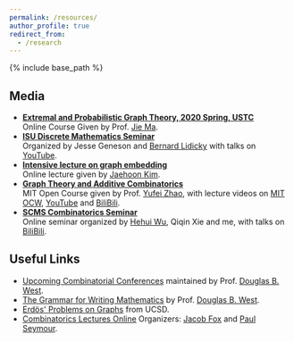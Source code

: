 ```yaml
---
permalink: /resources/
author_profile: true
redirect_from:
  - /research
---
```


{% include base_path %}

## Media

- [**Extremal and Probabilistic Graph Theory, 2020 Spring, USTC**](http://staff.ustc.edu.cn/~jiema/ExtrGT2020/)  
Online Course Given by Prof. [Jie Ma](http://staff.ustc.edu.cn/~jiema/).
- [**ISU Discrete Mathematics Seminar**](http://lidicky.name/dmseminar/index.html)  
  Organized by Jesse Geneson and [Bernard Lidicky](http://lidicky.name/) with talks on [YouTube](https://www.youtube.com/channel/UCo-5ZSYnV7U3gHO2X9omCdg).
- [**Intensive lecture on graph embedding**](https://www.youtube.com/watch?v=t3vUwAOhsZ4&list=PLu06QHBZ8gatmrDKVm8g4piPRQyW8QDUZ)  
  Online lecture given by [Jaehoon Kim](https://sites.google.com/view/jaehoon-kim/home).
- [**Graph Theory and Additive Combinatorics**](https://ocw.mit.edu/courses/mathematics/18-217-graph-theory-and-additive-combinatorics-fall-2019/)  
  MIT Open Course given by Prof. [Yufei Zhao](http://yufeizhao.com/), with lecture videos on [MIT OCW](https://ocw.mit.edu/courses/mathematics/18-217-graph-theory-and-additive-combinatorics-fall-2019/video-lectures/), [YouTube](https://www.youtube.com/playlist?list=PLUl4u3cNGP62qauV_CpT1zKaGG_Vj5igX) and [BiliBili](https://space.bilibili.com/556006423/channel/detail?cid=127140).
- [**SCMS Combinatorics Seminar**](https://scmscomb.github.io/)   
  Online seminar organized by [Hehui Wu](http://www.scms.fudan.edu.cn/Data/View/432.html), Qiqin Xie and me, with talks on [BiliBili](https://space.bilibili.com/556006423/channel/detail?cid=133341).

  

## Useful Links

- [Upcoming Combinatorial Conferences](https://faculty.math.illinois.edu/~west/meetlist.html) maintained by Prof. [Douglas B. West][west].
- [The Grammar for Writing Mathematics](https://faculty.math.illinois.edu/~west/grammar.html) by Prof. [Douglas B. West][west].
- [Erdös' Problems on Graphs](http://www.math.ucsd.edu/~erdosproblems/) from UCSD.
- [Combinatorics Lectures Online](https://web.math.princeton.edu/~pds/onlinetalks/talks.html) Organizers: [Jacob Fox](https://stanford.edu/~jacobfox/) and [Paul Seymour](https://web.math.princeton.edu/~pds/).

[west]: https://faculty.math.illinois.edu/~west/